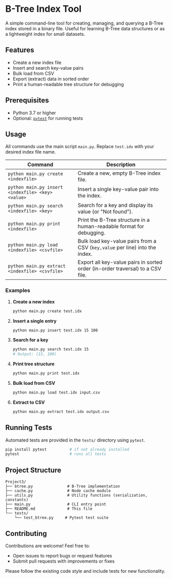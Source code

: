 # B-Tree Index Tool

A simple command-line tool for creating, managing, and querying a B-Tree index stored in a binary file. Useful for learning B-Tree data structures or as a lightweight index for small datasets.

## Features

* Create a new index file
* Insert and search key-value pairs
* Bulk load from CSV
* Export (extract) data in sorted order
* Print a human-readable tree structure for debugging

## Prerequisites

* Python 3.7 or higher
* Optional: [`pytest`](https://pypi.org/project/pytest/) for running tests

## Usage

All commands use the main script `main.py`. Replace `test.idx` with your desired index file name.

| Command                                           | Description                                                                    |
| ------------------------------------------------- | ------------------------------------------------------------------------------ |
| `python main.py create <indexfile>`               | Create a new, empty B-Tree index file.                                         |
| `python main.py insert <indexfile> <key> <value>` | Insert a single key-value pair into the index.                                 |
| `python main.py search <indexfile> <key>`         | Search for a key and display its value (or "Not found").                       |
| `python main.py print <indexfile>`                | Print the B-Tree structure in a human-readable format for debugging.           |
| `python main.py load <indexfile> <csvfile>`       | Bulk load key-value pairs from a CSV (`key,value` per line) into the index.    |
| `python main.py extract <indexfile> <csvfile>`    | Export all key-value pairs in sorted order (in-order traversal) to a CSV file. |

### Examples

1. **Create a new index**

   ```bash
   python main.py create test.idx
   ```

2. **Insert a single entry**

   ```bash
   python main.py insert test.idx 15 100
   ```

3. **Search for a key**

   ```bash
   python main.py search test.idx 15
   # Output: (15, 100)
   ```

4. **Print tree structure**

   ```bash
   python main.py print test.idx
   ```

5. **Bulk load from CSV**

   ```bash
   python main.py load test.idx input.csv
   ```

6. **Extract to CSV**

   ```bash
   python main.py extract test.idx output.csv
   ```

## Running Tests

Automated tests are provided in the `tests/` directory using `pytest`.

```bash
pip install pytest          # if not already installed
pytest                      # runs all tests
```

## Project Structure

```
Project3/
├── btree.py               # B-Tree implementation
├── cache.py               # Node cache module
├── utils.py               # Utility functions (serialization, constants)
├── main.py                # CLI entry point
├── README.md              # This file
└── tests/
    └── test_btree.py     # Pytest test suite
```

## Contributing

Contributions are welcome! Feel free to:

* Open issues to report bugs or request features
* Submit pull requests with improvements or fixes

Please follow the existing code style and include tests for new functionality.
